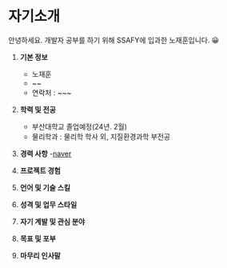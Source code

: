 # **자기소개**
안녕하세요. 개발자 공부를 하기 위해 SSAFY에 입과한 노재훈입니다. 😀
1. **기본 정보**
    - 노재훈
    - ~~
    - 연락처 : ~~~

2. **학력 및 전공**
    - 부산대학교 졸업예정(24년. 2월)
    - 물리학과 : 물리학 학사 외, 지질환경과학 부전공


3. **경력 사항**
    -[naver](https://www.naver.com)

4. **프로젝트 경험**


5. **언어 및 기술 스킬**


6. **성격 및 업무 스타일**


7. **자기 계발 및 관심 분야**

8. **목표 및 포부**


9. **마무리 인사말**
